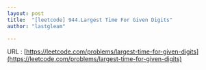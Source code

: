 ```yaml
---
layout: post
title:  "[leetcode] 944.Largest Time For Given Digits"
author: "lastgleam"

---
```


URL : [https://leetcode.com/problems/largest-time-for-given-digits](https://leetcode.com/problems/largest-time-for-given-digits)



> 

```javascript

```